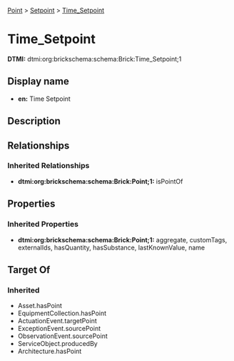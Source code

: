 [Point](../../Point.md) > [Setpoint](../Setpoint.md) > [Time_Setpoint](.)
# Time_Setpoint
**DTMI:** dtmi:org:brickschema:schema:Brick:Time_Setpoint;1
## Display name
- **en:** Time Setpoint
## Description
## Relationships
### Inherited Relationships
* **dtmi:org:brickschema:schema:Brick:Point;1:** isPointOf
## Properties
### Inherited Properties
* **dtmi:org:brickschema:schema:Brick:Point;1:** aggregate, customTags, externalIds, hasQuantity, hasSubstance, lastKnownValue, name
## Target Of
### Inherited
* Asset.hasPoint
* EquipmentCollection.hasPoint
* ActuationEvent.targetPoint
* ExceptionEvent.sourcePoint
* ObservationEvent.sourcePoint
* ServiceObject.producedBy
* Architecture.hasPoint
